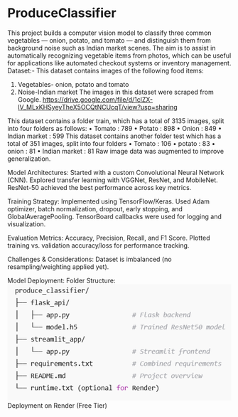 # ProduceClassifier
This project builds a computer vision model to classify three common vegetables — onion, potato, and tomato — and distinguish them from background noise such as Indian market scenes. The aim is to assist in automatically recognizing vegetable items from photos, which can be useful for applications like automated checkout systems or inventory management.
Dataset:-
This dataset contains images of the following food items: 
1. Vegetables- onion, potato and tomato
2. Noise-Indian market
The images in this dataset were scraped from Google.
https://drive.google.com/file/d/1clZX-lV_MLxKHSyeyTheX5OCQtNCUcqT/view?usp=sharing

This dataset contains a folder train, which has a total of 3135 images, split into four folders as follows:
•	Tomato : 789
•	Potato : 898
•	Onion : 849
•	Indian market : 599
This dataset contains another folder test which has a total of 351 images, split into four folders
•	Tomato : 106
•	potato : 83
•	onion : 81
•	Indian market : 81
Raw image data was augmented to improve generalization.

Model Architectures:
Started with a custom Convolutional Neural Network (CNN).
Explored transfer learning with VGGNet, ResNet, and MobileNet.
ResNet-50 achieved the best performance across key metrics.

Training Strategy:
Implemented using TensorFlow/Keras.
Used Adam optimizer, batch normalization, dropout, early stopping, and GlobalAveragePooling.
TensorBoard callbacks were used for logging and visualization.

Evaluation Metrics:
Accuracy, Precision, Recall, and F1 Score.
Plotted training vs. validation accuracy/loss for performance tracking.

Challenges & Considerations:
Dataset is imbalanced (no resampling/weighting applied yet).

Model Deployment:
Folder Structure:
![Folder Structure](image.png)
Deployment on Render (Free Tier)
